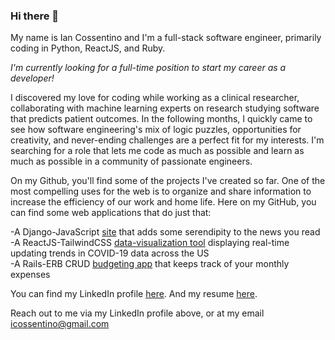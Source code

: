 ### Hi there 👋

My name is Ian Cossentino and I'm a full-stack software engineer, primarily coding in Python, ReactJS, and Ruby.<br>

*I'm currently looking for a full-time position to start my career as a developer!*<br>

I discovered my love for coding while working as a clinical researcher, collaborating with machine learning experts on research studying software that predicts patient outcomes. In the following months, I quickly came to see how software engineering's mix of logic puzzles, opportunities for creativity, and never-ending challenges are a perfect fit for my interests. I'm searching for a role that lets me code as much as possible and learn as much as possible in a community of passionate engineers.<br>

On my Github, you'll find some of the projects I've created so far. One of the most compelling uses for the web is to organize and share information to increase the efficiency of our work and home life. Here on my GitHub, you can find some web applications that do just that:<br>


-A Django-JavaScript [site](https://github.com/cossentino/daily_circ) that adds some serendipity to the news you read<br>
-A ReactJS-TailwindCSS [data-visualization tool](https://github.com/cossentino/covid_frontend_react) displaying real-time updating trends in COVID-19 data across the US<br>
-A Rails-ERB CRUD [budgeting app](https://github.com/cossentino/on-track-2) that keeps track of your monthly expenses<br>


You can find my LinkedIn profile [here](https://www.linkedin.com/in/cossentino/). And my resume [here](https://drive.google.com/file/d/11neo-Lh-Gz3E5xnl7OgEV5-48amDo9d9/view?usp=sharing).<br>

Reach out to me via my LinkedIn profile above, or at my email <icossentino@gmail.com>


<!--
**cossentino/cossentino** is a ✨ _special_ ✨ repository because its `README.md` (this file) appears on your GitHub profile.

Here are some ideas to get you started:

- 🔭 I’m currently working on ...
- 🌱 I’m currently learning ...
- 👯 I’m looking to collaborate on ...
- 🤔 I’m looking for help with ...
- 💬 Ask me about ...
- 📫 How to reach me: ...
- 😄 Pronouns: ...
- ⚡ Fun fact: ...
-->
